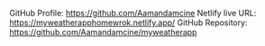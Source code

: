 GitHub Profile: https://github.com/Aamandamcine
Netlify live URL: https://myweatherapphomewrok.netlify.app/
GitHub Repository: https://github.com/Aamandamcine/myweatherapp
